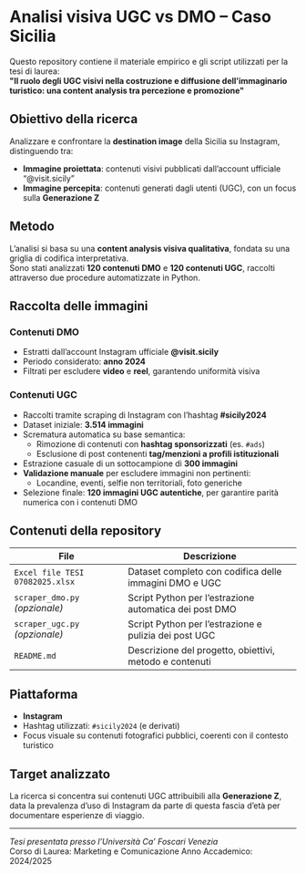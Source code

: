 # Analisi visiva UGC vs DMO – Caso Sicilia

Questo repository contiene il materiale empirico e gli script utilizzati per la tesi di laurea:  
**"Il ruolo degli UGC visivi nella costruzione e diffusione dell’immaginario turistico: una content analysis tra percezione e promozione"**

## Obiettivo della ricerca

Analizzare e confrontare la **destination image** della Sicilia su Instagram, distinguendo tra:

- **Immagine proiettata**: contenuti visivi pubblicati dall’account ufficiale “@visit.sicily”
- **Immagine percepita**: contenuti generati dagli utenti (UGC), con un focus sulla **Generazione Z**

## Metodo

L’analisi si basa su una **content analysis visiva qualitativa**, fondata su una griglia di codifica interpretativa.  
Sono stati analizzati **120 contenuti DMO** e **120 contenuti UGC**, raccolti attraverso due procedure automatizzate in Python.

## Raccolta delle immagini

### Contenuti DMO
- Estratti dall’account Instagram ufficiale **@visit.sicily**
- Periodo considerato: **anno 2024**
- Filtrati per escludere **video** e **reel**, garantendo uniformità visiva

### Contenuti UGC
- Raccolti tramite scraping di Instagram con l’hashtag **#sicily2024**
- Dataset iniziale: **3.514 immagini**
- Scrematura automatica su base semantica:
  - Rimozione di contenuti con **hashtag sponsorizzati** (es. `#ads`)
  - Esclusione di post contenenti **tag/menzioni a profili istituzionali**
- Estrazione casuale di un sottocampione di **300 immagini**
- **Validazione manuale** per escludere immagini non pertinenti:
  - Locandine, eventi, selfie non territoriali, foto generiche
- Selezione finale: **120 immagini UGC autentiche**, per garantire parità numerica con i contenuti DMO

## Contenuti della repository

| File                         | Descrizione |
|-----------------------------|-------------|
| `Excel file TESI 07082025.xlsx` | Dataset completo con codifica delle immagini DMO e UGC |
| `scraper_dmo.py` *(opzionale)* | Script Python per l’estrazione automatica dei post DMO |
| `scraper_ugc.py` *(opzionale)* | Script Python per l’estrazione e pulizia dei post UGC |
| `README.md`                 | Descrizione del progetto, obiettivi, metodo e contenuti |

## Piattaforma

- **Instagram**
- Hashtag utilizzati: `#sicily2024` (e derivati)
- Focus visuale su contenuti fotografici pubblici, coerenti con il contesto turistico

## Target analizzato

La ricerca si concentra sui contenuti UGC attribuibili alla **Generazione Z**, data la prevalenza d’uso di Instagram da parte di questa fascia d’età per documentare esperienze di viaggio.

---

*Tesi presentata presso l’Università Ca’ Foscari Venezia*  
Corso di Laurea: Marketing e Comunicazione
Anno Accademico: 2024/2025  

